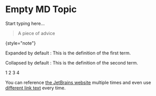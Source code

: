 # Empty MD Topic

Start typing here...

> A piece of advice
>
{style="note"}

Expanded by default
: This is the definition of the first term.

Collapsed by default
: This is the definition of the second term.


<tabs group="3">
    <tab title="First tab" group-key="1">
        1
    </tab>
    <tab title="Second tab" group-key="2">
        2
    </tab>
</tabs>

<tabs group="3">
    <tab title="First tab" group-key="1">
        3
    </tab>
    <tab title="Second tab" group-key="2">
        4
    </tab>
</tabs>

You can reference [the JetBrains website][jb] multiple times and even use [different link text][jb] every time.

[jb]: https://www.jetbrains.com
